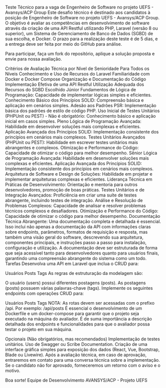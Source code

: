 Teste Técnico para a vaga de Engenheiro de Software no projeto UEFS - Avansys/ACP Group
Este desafio técnico é destinado aos candidatos à posição de Engenheiro de Software no projeto UEFS - Avansys/ACP Group. O objetivo é avaliar as competências em desenvolvimento de software através da criação de uma API Restful utilizando PHP, Laravel (versão 8 ou superior), um Sistema de Gerenciamento de Banco de Dados (SGBD) de sua escolha, e Docker. O prazo para a realização deste teste é de 5 dias, e a entrega deve ser feita por meio do GitHub para análise.

Para participar, faça um fork do repositório, aplique a solução proposta e envie para nossa avaliação.

Critérios de Avaliação Técnica por Nível de Senioridade
Para Todos os Níveis
Conhecimento e Uso de Recursos do Laravel
Familiaridade com Docker e Docker Compose
Organização e Documentação do Código
Implementação Efetiva de uma API Restful
Utilização Adequada dos Recursos do SGBD Escolhido
Júnior
Fundamentos de Lógica de Programação: Capacidade de implementar lógicas simples e eficientes.
Conhecimento Básico dos Princípios SOLID: Compreensão básica e aplicação em cenários simples.
Adesão aos Padrões PSR: Implementação básica dos padrões de estilo de código PHP.
Uso Inicial de Testes Unitários (PHPUnit ou PEST) - Não é obrigatório: Conhecimento básico e aplicação inicial em casos simples.
Pleno
Lógica de Programação Avançada: Habilidade em desenvolver soluções mais complexas e eficientes.
Aplicação Avançada dos Princípios SOLID: Implementação consistente dos princípios em cenários mais complexos.
Testes Unitários Avançados (PHPUnit ou PEST): Habilidade em escrever testes unitários mais abrangentes e complexos.
Otimização e Performance do Código: Capacidade de otimizar o código para melhor desempenho.
Sênior
Lógica de Programação Avançada: Habilidade em desenvolver soluções mais complexas e eficientes.
Aplicação Avançada dos Princípios SOLID: Implementação consistente dos princípios em cenários mais complexos.
Arquitetura de Software e Design de Soluções: Habilidade em projetar e implementar arquiteturas complexas e eficientes.
Liderança Técnica em Práticas de Desenvolvimento: Orientação e mentoria para outros desenvolvedores, promoção de boas práticas.
Testes Unitários e de Integração Avançados: Proficiência em criar uma suíte de testes abrangente, incluindo testes de integração.
Análise e Resolução de Problemas Complexos: Capacidade de analisar e resolver problemas técnicos complexos e desafiadores.
Otimização e Performance do Código: Capacidade de otimizar o código para melhor desempenho.
Documentação Técnica Abrangente: Uma documentação completa e detalhada é essencial. Isso inclui não apenas a documentação da API com informações claras sobre endpoints, parâmetros, formatos de requisição e resposta, mas também uma visão geral do software, descrevendo sua arquitetura, componentes principais, e instruções passo a passo para instalação, configuração e utilização. A documentação deve ser estruturada de forma que seja acessível tanto para desenvolvedores quanto para usuários finais, garantindo uma compreensão abrangente do sistema como um todo.
Tarefas
Desenvolva uma API em Laravel que inclua o CRUD para:

Usuários
Posts
Tags
As regras de estruturação da modelagem são:

O usuário (users) possui diferentes postagens (posts).
As postagens (posts) possuem várias palavras-chave (tags).
Implemente os seguintes endpoints com operações CRUD para:

Usuários
Posts
Tags
NOTA: As rotas devem ser acessadas com o prefixo /api. Por exemplo: /api/posts
É essencial o desenvolvimento de um Dockerfile e um docker-compose para garantir que o projeto seja executado na máquina do avaliador.
É de suma importância a descrição detalhada dos endpoints e funcionalidades para que o avaliador possa testar o projeto em sua máquina.

Opcionais (Não obrigatórios, mas recomendados)
Implementação de testes unitários.
Uso de Swagger ou Scribe Documentation.
Criação de uma interface gráfica simples para exposição dos dados (React, Vue, Bootstrap, Blade ou Livewire).
Após a avaliação técnica, em caso de aprovação, entraremos em contato para uma conversa técnica sobre a implementação. Se o candidato não for aprovado, forneceremos um retorno com o aviso e o motivo.

Boa sorte!
Equipe de Desenvolvimento AVANSYS/ACP - Projeto UEFS